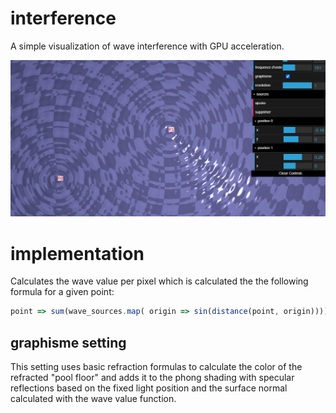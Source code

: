 # interference
A simple visualization of wave interference with GPU acceleration.

![screenshot](/screen.png)

# implementation 
Calculates the wave value per pixel which is calculated the the following formula for a given point: 
```js
point => sum(wave_sources.map( origin => sin(distance(point, origin)))) 
```

## graphisme setting
This setting uses basic refraction formulas to calculate the color of the refracted "pool floor" and adds it to the phong shading with specular reflections based on the fixed light position and the surface normal calculated with the wave value function.  
